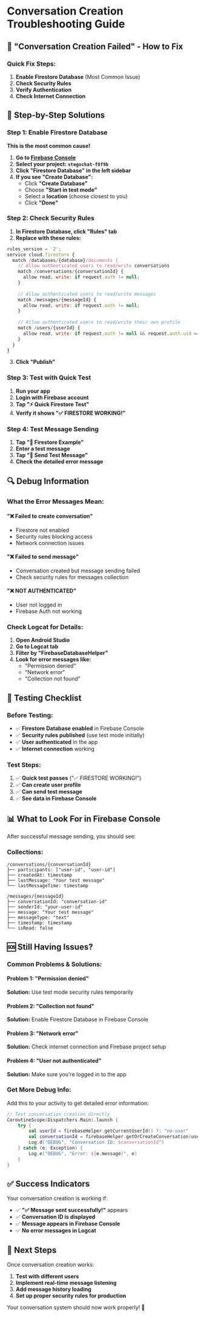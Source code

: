 # Conversation Creation Troubleshooting Guide

## 🚨 **"Conversation Creation Failed" - How to Fix**

### **Quick Fix Steps:**

1. **Enable Firestore Database** (Most Common Issue)
2. **Check Security Rules**
3. **Verify Authentication**
4. **Check Internet Connection**

## 🔧 **Step-by-Step Solutions**

### **Step 1: Enable Firestore Database**

**This is the most common cause!**

1. **Go to [Firebase Console](https://console.firebase.google.com)**
2. **Select your project: `stegochat-f8f9b`**
3. **Click "Firestore Database" in the left sidebar**
4. **If you see "Create Database":**
   - Click **"Create Database"**
   - Choose **"Start in test mode"**
   - Select a **location** (choose closest to you)
   - Click **"Done"**

### **Step 2: Check Security Rules**

1. **In Firestore Database, click "Rules" tab**
2. **Replace with these rules:**

```javascript
rules_version = '2';
service cloud.firestore {
  match /databases/{database}/documents {
    // Allow authenticated users to read/write conversations
    match /conversations/{conversationId} {
      allow read, write: if request.auth != null;
    }
    
    // Allow authenticated users to read/write messages
    match /messages/{messageId} {
      allow read, write: if request.auth != null;
    }
    
    // Allow authenticated users to read/write their own profile
    match /users/{userId} {
      allow read, write: if request.auth != null && request.auth.uid == userId;
    }
  }
}
```

3. **Click "Publish"**

### **Step 3: Test with Quick Test**

1. **Run your app**
2. **Login with Firebase account**
3. **Tap "⚡ Quick Firestore Test"**
4. **Verify it shows "✅ FIRESTORE WORKING!"**

### **Step 4: Test Message Sending**

1. **Tap "💾 Firestore Example"**
2. **Enter a test message**
3. **Tap "💬 Send Test Message"**
4. **Check the detailed error message**

## 🔍 **Debug Information**

### **What the Error Messages Mean:**

#### **"❌ Failed to create conversation"**
- Firestore not enabled
- Security rules blocking access
- Network connection issues

#### **"❌ Failed to send message"**
- Conversation created but message sending failed
- Check security rules for messages collection

#### **"❌ NOT AUTHENTICATED"**
- User not logged in
- Firebase Auth not working

### **Check Logcat for Details:**

1. **Open Android Studio**
2. **Go to Logcat tab**
3. **Filter by "FirebaseDatabaseHelper"**
4. **Look for error messages like:**
   - "Permission denied"
   - "Network error"
   - "Collection not found"

## 🧪 **Testing Checklist**

### **Before Testing:**
- ✅ **Firestore Database enabled** in Firebase Console
- ✅ **Security rules published** (use test mode initially)
- ✅ **User authenticated** in the app
- ✅ **Internet connection** working

### **Test Steps:**
1. ✅ **Quick test passes** ("✅ FIRESTORE WORKING!")
2. ✅ **Can create user profile**
3. ✅ **Can send test message**
4. ✅ **See data in Firebase Console**

## 📊 **What to Look For in Firebase Console**

After successful message sending, you should see:

### **Collections:**
```
/conversations/{conversationId}
├── participants: ["user-id", "user-id"]
├── createdAt: timestamp
├── lastMessage: "Your test message"
└── lastMessageTime: timestamp

/messages/{messageId}
├── conversationId: "conversation-id"
├── senderId: "your-user-id"
├── message: "Your test message"
├── messageType: "text"
├── timestamp: timestamp
└── isRead: false
```

## 🆘 **Still Having Issues?**

### **Common Problems & Solutions:**

#### **Problem 1: "Permission denied"**
**Solution:** Use test mode security rules temporarily

#### **Problem 2: "Collection not found"**
**Solution:** Enable Firestore Database in Firebase Console

#### **Problem 3: "Network error"**
**Solution:** Check internet connection and Firebase project setup

#### **Problem 4: "User not authenticated"**
**Solution:** Make sure you're logged in to the app

### **Get More Debug Info:**

Add this to your activity to get detailed error information:

```kotlin
// Test conversation creation directly
CoroutineScope(Dispatchers.Main).launch {
    try {
        val userId = firebaseHelper.getCurrentUserId() ?: "no-user"
        val conversationId = firebaseHelper.getOrCreateConversation(userId, userId)
        Log.d("DEBUG", "Conversation ID: $conversationId")
    } catch (e: Exception) {
        Log.e("DEBUG", "Error: ${e.message}", e)
    }
}
```

## ✅ **Success Indicators**

Your conversation creation is working if:

- ✅ **"✅ Message sent successfully!"** appears
- ✅ **Conversation ID is displayed**
- ✅ **Message appears in Firebase Console**
- ✅ **No error messages in Logcat**

## 🎯 **Next Steps**

Once conversation creation works:

1. **Test with different users**
2. **Implement real-time message listening**
3. **Add message history loading**
4. **Set up proper security rules for production**

Your conversation system should now work properly! 🚀
